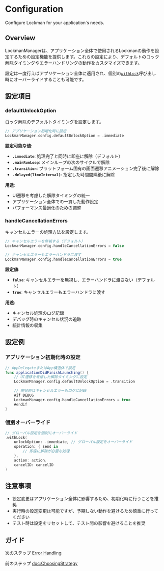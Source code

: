 # Configuration

Configure Lockman for your application's needs.

## Overview

LockmanManagerは、アプリケーション全体で使用されるLockmanの動作を設定するための設定機能を提供します。これらの設定により、デフォルトのロック解除タイミングやエラーハンドリングの動作をカスタマイズできます。

設定は一度行えばアプリケーション全体に適用され、個別の[`withLock`](<doc:Lock>)呼び出し時にオーバーライドすることも可能です。

## 設定項目

### defaultUnlockOption

ロック解除のデフォルトタイミングを設定します。

```swift
// アプリケーション初期化時に設定
LockmanManager.config.defaultUnlockOption = .immediate
```

**設定可能な値**:
- **`.immediate`**: 処理完了と同時に即座に解除（デフォルト）
- **`.mainRunLoop`**: メインループの次のサイクルで解除
- **`.transition`**: プラットフォーム固有の画面遷移アニメーション完了後に解除
- **`.delayed(TimeInterval)`**: 指定した時間間隔後に解除

**用途**:
- UI遷移を考慮した解除タイミングの統一
- アプリケーション全体での一貫した動作設定
- パフォーマンス最適化のための調整

### handleCancellationErrors

キャンセルエラーの処理方法を設定します。

```swift
// キャンセルエラーを無視する（デフォルト）
LockmanManager.config.handleCancellationErrors = false

// キャンセルエラーもエラーハンドラに渡す
LockmanManager.config.handleCancellationErrors = true
```

**設定値**:
- **`false`**: キャンセルエラーを無視し、エラーハンドラに渡さない（デフォルト）
- **`true`**: キャンセルエラーもエラーハンドラに渡す

**用途**:
- キャンセル処理のログ記録
- デバッグ時のキャンセル状況の追跡
- 統計情報の収集

## 設定例

### アプリケーション初期化時の設定

```swift
// AppDelegateまたはApp構造体で設定
func applicationDidFinishLaunching() {
    // UI遷移を考慮した解除タイミングに設定
    LockmanManager.config.defaultUnlockOption = .transition
    
    // 開発時はキャンセルエラーもログに記録
    #if DEBUG
    LockmanManager.config.handleCancellationErrors = true
    #endif
}
```

### 個別オーバーライド

```swift
// グローバル設定を個別にオーバーライド
.withLock(
    unlockOption: .immediate, // グローバル設定をオーバーライド
    operation: { send in
        // 即座に解除が必要な処理
    },
    action: action,
    cancelID: cancelID
)
```

## 注意事項

- 設定変更はアプリケーション全体に影響するため、初期化時に行うことを推奨
- 実行時の設定変更は可能ですが、予期しない動作を避けるため慎重に行ってください
- テスト時は設定をリセットして、テスト間の影響を避けることを推奨

## ガイド

次のステップ [Error Handling](<doc:ErrorHandling>)

前のステップ <doc:ChoosingStrategy>
